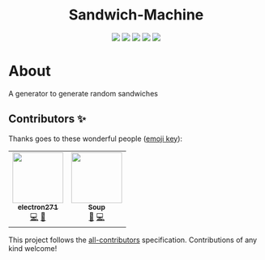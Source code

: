 <p align="center">
 <h1 align="center">Sandwich-Machine</h1>
</p>
  <p align="center">
    <img src="https://img.shields.io/github/repo-size/sandwich-machine/sandwich-machine?style=for-the-badge"/>
    <img src="https://img.shields.io/github/languages/top/sandwich-machine/sandwich-machine?style=for-the-badge"/>
    <img src="https://img.shields.io/github/downloads/sandwich-machine/sandwich-machine/total?style=for-the-badge"/>
    <img src="https://img.shields.io/github/commit-activity/w/sandwich-machine/sandwich-machine?style=for-the-badge"/>
    <img src="https://img.shields.io/tokei/lines/github/sandwich-machine/sandwich-machine?style=for-the-badge"/>
  </p>

# About
A generator to generate random sandwiches


## Contributors ✨

Thanks goes to these wonderful people ([emoji key](https://allcontributors.org/docs/en/emoji-key)):

<!-- ALL-CONTRIBUTORS-LIST:START - Do not remove or modify this section -->
<!-- prettier-ignore-start -->
<!-- markdownlint-disable -->
<table>
  <tr>
    <td align="center"><a href="https://github.com/electron271"><img src="https://avatars.githubusercontent.com/u/66094410?v=4?s=100" width="100px;" alt=""/><br /><sub><b>electron271</b></sub></a><br /><a href="https://github.com/sandwich-machine/sandwich-machine/commits?author=electron271" title="Code">💻</a> <a href="https://github.com/sandwich-machine/sandwich-machine/commits?author=electron271" title="Documentation">📖</a></td>
    <td align="center"><a href="https://www.youtube.com/channel/UCIac3STxdtWZeNtL8RUrCZg"><img src="https://avatars.githubusercontent.com/u/77903666?v=4?s=100" width="100px;" alt=""/><br /><sub><b>Soup</b></sub></a><br /><a href="https://github.com/sandwich-machine/sandwich-machine/commits?author=SoupDevHub" title="Documentation">📖</a> <a href="https://github.com/sandwich-machine/sandwich-machine/commits?author=SoupDevHub" title="Code">💻</a></td>
  </tr>
</table>

<!-- markdownlint-restore -->
<!-- prettier-ignore-end -->

<!-- ALL-CONTRIBUTORS-LIST:END -->

This project follows the [all-contributors](https://github.com/all-contributors/all-contributors) specification. Contributions of any kind welcome!
